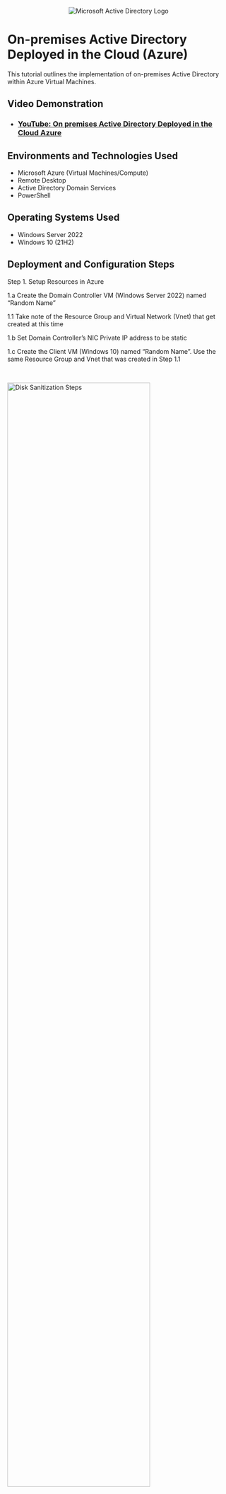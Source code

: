 <p align="center">
<img src="https://i.imgur.com/pU5A58S.png" alt="Microsoft Active Directory Logo"/>
</p>

<h1>On-premises Active Directory Deployed in the Cloud (Azure)</h1>
This tutorial outlines the implementation of on-premises Active Directory within Azure Virtual Machines.<br />


<h2>Video Demonstration</h2>

- ### [YouTube: On premises Active Directory Deployed in the Cloud Azure](https://youtu.be/nLdh1Tb3jvc)

<h2>Environments and Technologies Used</h2>

- Microsoft Azure (Virtual Machines/Compute)
- Remote Desktop
- Active Directory Domain Services
- PowerShell

<h2>Operating Systems Used </h2>

- Windows Server 2022
- Windows 10 (21H2)

<h2>Deployment and Configuration Steps</h2>


Step 1. Setup Resources in Azure
    
1.a Create the Domain Controller VM (Windows Server 2022) named “Random Name”

1.1 Take note of the Resource Group and Virtual Network (Vnet) that get created at this time
    
1.b Set Domain Controller’s NIC Private IP address to be static
    
1.c Create the Client VM (Windows 10) named “Random Name”. Use the same Resource Group and Vnet that was created in Step 1.1
</p>
<br />

<p>
<img src="https://i.imgur.com/sBTFEXj.png" height="80%" width="80%" alt="Disk Sanitization Steps"/>
<img src="https://i.imgur.com/X3gzNA0.png" height="80%" width="80%" alt="Disk Sanitization Steps"/>
<img src="https://i.imgur.com/DhdLYay.png" height="80%" width="80%" alt="Disk Sanitization Steps"/>

</p>
<p>

Step 2. Install Active Directory
    
2.a Login to DC-1 and install Active Directory Domain Services

2.b Promote as a DC: Setup a new forest as mydomain.com (can be anything, just remember what it is)

2.c Restart and then log back into DC-1 as user: mydomain.com\labuser
</p>
<br />

<p>
<img src="https://i.imgur.com/T5jiBQO.png" height="80%" width="80%" alt="Disk Sanitization Steps"/>
<img src="https://i.imgur.com/UuqD9aL.png" height="80%" width="80%" alt="Disk Sanitization Steps"/>
<img src="https://i.imgur.com/ZJwara5.png" height="80%" width="80%" alt="Disk Sanitization Steps"/>
<img src="https://i.imgur.com/WA9qQHW.png" height="80%" width="80%" alt="Disk Sanitization Steps"/>
<img src="https://i.imgur.com/FTCv0O7.png" height="80%" width="80%" alt="Disk Sanitization Steps"/>
<img src="https://i.imgur.com/xaRqoEv.png" height="80%" width="80%" alt="Disk Sanitization Steps"/>

</p>

Step 3. Create an Admin and Normal User Account in AD
    
3.a In Active Directory Users and Computers (ADUC), create an Organizational Unit (OU) called “_EMPLOYEES”

3.b Create a new OU named “_ADMINS”

3.c Create a new employee named “Jane Doe” (same password) with the username of “jane_admin”

3.d Add jane_admin to the “Domain Admins” Security Group

3.e Log out/close the Remote Desktop connection to DC-1 and log back in as “mydomain  .com\jane_admin”

3.f User jane_admin as your admin account from now on
</p>
<br />  
    <p>
    
<img src="https://i.imgur.com/RfpJvhU.png" height="80%" width="80%" alt="Disk Sanitization Steps"/>
<img src="https://i.imgur.com/FaNfk6r.png" height="80%" width="80%" alt="Disk Sanitization Steps"/>
<img src="https://i.imgur.com/ULZuBzh.png" height="80%" width="80%" alt="Disk Sanitization Steps"/>
<img src="https://i.imgur.com/QmfBNQX.png" height="80%" width="80%" alt="Disk Sanitization Steps"/>
<img src="https://i.imgur.com/ZbKjLHk.png" height="80%" width="80%" alt="Disk Sanitization Steps"/>
<img src="https://i.imgur.com/xkLryJO.png" height="80%" width="80%" alt="Disk Sanitization Steps"/>
<img src="https://i.imgur.com/McUm7bI.png" height="80%" width="80%" alt="Disk Sanitization Steps"/>
<img src="https://i.imgur.com/Oyxk6Nz.png" height="80%" width="80%" alt="Disk Sanitization Steps"/>
</p>

Step 4. Join Client-1 to your domain (mydomain.com)

4.a From the Azure Portal, set Client-1’s DNS settings to the DC’s Private IP address

4.b From the Azure Portal, restart Client-1

4.c Login to Client-1 (Remote Desktop) as the original local admin (labuser) and join it to the domain (computer will restart)

</p>
<br />
<img src="https://i.imgur.com/1wdmcA8.png" height="80%" width="80%" alt="Disk Sanitization Steps"/>
<img src="https://i.imgur.com/FHIa3Je.png" height="80%" width="80%" alt="Disk Sanitization Steps"/>    
<img src="https://i.imgur.com/KusrKcl.png" height="80%" width="80%" alt="Disk Sanitization Steps"/>
<img src="https://i.imgur.com/umM96eP.png" height="80%" width="80%" alt="Disk Sanitization Steps"/>


</p>
<p>
Step 5. Setup Remote Desktop for non-administrative users on Client-1
    
5.a Log into Client-1 as mydomain.com\jane_admin and open system properties

5.b Click “Remote Desktop”

5.c Allow “domain users” access to remote desktop

5.d You can now log into Client-1 as a normal, non-administrative user now

</p>
<br />
    
<img src="https://i.imgur.com/Oyxk6Nz.png" height="80%" width="80%" alt="Disk Sanitization Steps"/>    
<img src="https://i.imgur.com/DNjGbSM.png" height="80%" width="80%" alt="Disk Sanitization Steps"/>
<img src="https://i.imgur.com/275hoZL.png" height="80%" width="80%" alt="Disk Sanitization Steps"/>
<img src="https://i.imgur.com/BdA5ibU.png" height="80%" width="80%" alt="Disk Sanitization Steps"/>    
<img src="https://i.imgur.com/KvZA7ea.png" height="80%" width="80%" alt="Disk Sanitization Steps"/>
</p>
<p>
Step 6. Create a bunch of additional users and attempt to log into client-1 with one of the users
    
6.a Login to DC-1 as jane_admin

6.b Open PowerShell_ise as an administrator

6.c Create a new File and paste the contents of the script into it
    
(https://github.com/ShalimRazzak/AD_PS/blob/master/Generate-Names-Create-Users.ps1)

6.d Run the script and observe the accounts being created

6.e When finished, open ADUC and observe the accounts in the appropriate OU

6.f attempt to log into Client-1 with one of the accounts (take note of the password in the script)

<p>
<img src="https://i.imgur.com/BYHJOH3.png" height="80%" width="80%" alt="Disk Sanitization Steps"/>
<img src="https://i.imgur.com/pjz7lPR.png" height="80%" width="80%" alt="Disk Sanitization Steps"/>
<img src="https://i.imgur.com/uVtA3bu.png" height="80%" width="80%" alt="Disk Sanitization Steps"/>
<img src="https://i.imgur.com/eMPa88q.png" height="80%" width="80%" alt="Disk Sanitization Steps"/>
<img src="https://i.imgur.com/5IqFs2r.png" height="80%" width="80%" alt="Disk Sanitization Steps"/>
</p>
<p>
<br />
